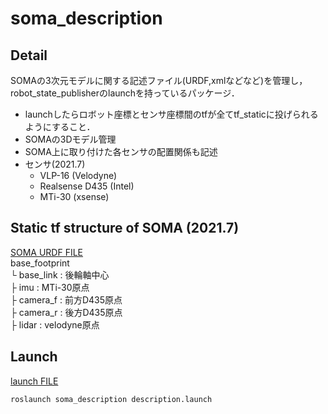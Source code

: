 # soma_description

## Detail
SOMAの3次元モデルに関する記述ファイル(URDF,xmlなどなど)を管理し，
robot_state_publisherのlaunchを持っているパッケージ．  
- launchしたらロボット座標とセンサ座標間のtfが全てtf_staticに投げられるようにすること．
- SOMAの3Dモデル管理
- SOMA上に取り付けた各センサの配置関係も記述
- センサ(2021.7)
  - VLP-16 (Velodyne)
  - Realsense D435 (Intel)
  - MTi-30 (xsense)


## Static tf structure of SOMA (2021.7)  
[SOMA URDF FILE](./urdf/soma.urdf.xacro)  
base_footprint  
└ base_link : 後輪軸中心  
 ├ imu : MTi-30原点  
 ├ camera_f : 前方D435原点  
 ├ camera_r : 後方D435原点  
 ├ lidar : velodyne原点

## Launch  
[launch FILE](./launch/description.launch)    

```
roslaunch soma_description description.launch
```
